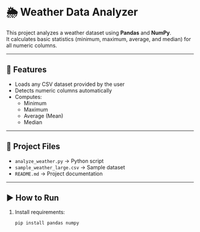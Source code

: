 # 🌦️ Weather Data Analyzer

This project analyzes a weather dataset using **Pandas** and **NumPy**.  
It calculates basic statistics (minimum, maximum, average, and median) for all numeric columns.

---

## 🚀 Features
- Loads any CSV dataset provided by the user
- Detects numeric columns automatically
- Computes:
  - Minimum
  - Maximum
  - Average (Mean)
  - Median

---

## 📂 Project Files
- `analyze_weather.py` → Python script
- `sample_weather_large.csv` → Sample dataset
- `README.md` → Project documentation

---

## ▶️ How to Run
1. Install requirements:
   ```bash
   pip install pandas numpy
